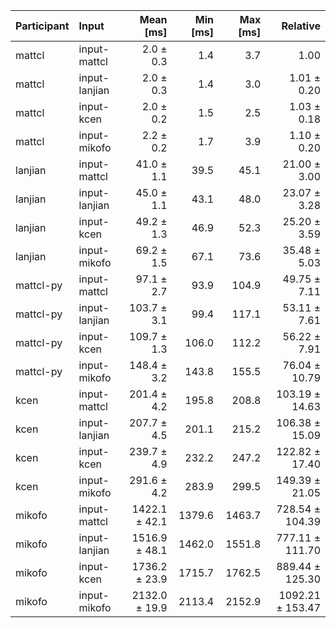 | Participant | Input | Mean [ms] | Min [ms] | Max [ms] | Relative |
|:---|:---|---:|---:|---:|---:|
| mattcl | input-mattcl | 2.0 ± 0.3 | 1.4 | 3.7 | 1.00 |
| mattcl | input-lanjian | 2.0 ± 0.3 | 1.4 | 3.0 | 1.01 ± 0.20 |
| mattcl | input-kcen | 2.0 ± 0.2 | 1.5 | 2.5 | 1.03 ± 0.18 |
| mattcl | input-mikofo | 2.2 ± 0.2 | 1.7 | 3.9 | 1.10 ± 0.20 |
| lanjian | input-mattcl | 41.0 ± 1.1 | 39.5 | 45.1 | 21.00 ± 3.00 |
| lanjian | input-lanjian | 45.0 ± 1.1 | 43.1 | 48.0 | 23.07 ± 3.28 |
| lanjian | input-kcen | 49.2 ± 1.3 | 46.9 | 52.3 | 25.20 ± 3.59 |
| lanjian | input-mikofo | 69.2 ± 1.5 | 67.1 | 73.6 | 35.48 ± 5.03 |
| mattcl-py | input-mattcl | 97.1 ± 2.7 | 93.9 | 104.9 | 49.75 ± 7.11 |
| mattcl-py | input-lanjian | 103.7 ± 3.1 | 99.4 | 117.1 | 53.11 ± 7.61 |
| mattcl-py | input-kcen | 109.7 ± 1.3 | 106.0 | 112.2 | 56.22 ± 7.91 |
| mattcl-py | input-mikofo | 148.4 ± 3.2 | 143.8 | 155.5 | 76.04 ± 10.79 |
| kcen | input-mattcl | 201.4 ± 4.2 | 195.8 | 208.8 | 103.19 ± 14.63 |
| kcen | input-lanjian | 207.7 ± 4.5 | 201.1 | 215.2 | 106.38 ± 15.09 |
| kcen | input-kcen | 239.7 ± 4.9 | 232.2 | 247.2 | 122.82 ± 17.40 |
| kcen | input-mikofo | 291.6 ± 4.2 | 283.9 | 299.5 | 149.39 ± 21.05 |
| mikofo | input-mattcl | 1422.1 ± 42.1 | 1379.6 | 1463.7 | 728.54 ± 104.39 |
| mikofo | input-lanjian | 1516.9 ± 48.1 | 1462.0 | 1551.8 | 777.11 ± 111.70 |
| mikofo | input-kcen | 1736.2 ± 23.9 | 1715.7 | 1762.5 | 889.44 ± 125.30 |
| mikofo | input-mikofo | 2132.0 ± 19.9 | 2113.4 | 2152.9 | 1092.21 ± 153.47 |
